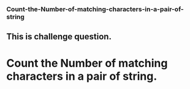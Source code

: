 ### Count-the-Number-of-matching-characters-in-a-pair-of-string
## This is challenge question.
# Count the Number of matching characters in a pair of string.
